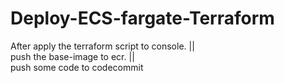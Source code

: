 # Deploy-ECS-fargate-Terraform
After apply the terraform script to console. ||  
push the base-image to ecr. ||  
push some code to codecommit
